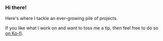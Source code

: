 ### Hi there!

Here's where I tackle an ever-growing pile of projects.

If you like what I work on and want to toss me a tip, then feel free to do so [on Ko-fi](https://ko-fi.com/clementtsang).
